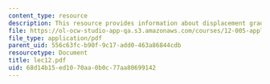 ```yaml
---
content_type: resource
description: This resource provides information about displacement gradients.
file: https://ol-ocw-studio-app-qa.s3.amazonaws.com/courses/12-005-applications-of-continuum-mechanics-to-earth-atmospheric-and-planetary-sciences-spring-2006/68d14b15ed1070aa0b0c77aa80699142_lec12.pdf
file_type: application/pdf
parent_uid: 556c63fc-b90f-9c17-add0-463a86844cdb
resourcetype: Document
title: lec12.pdf
uid: 68d14b15-ed10-70aa-0b0c-77aa80699142
---
```

